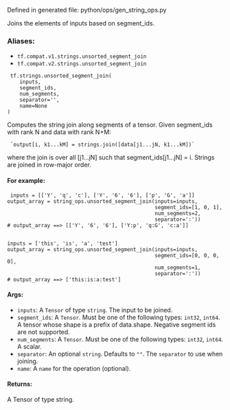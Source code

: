
Defined in generated file: python/ops/gen_string_ops.py

Joins the elements of inputs based on segment_ids.
### Aliases:
- `tf.compat.v1.strings.unsorted_segment_join`
- `tf.compat.v2.strings.unsorted_segment_join`

```
 tf.strings.unsorted_segment_join(
    inputs,
    segment_ids,
    num_segments,
    separator='',
    name=None
)
```

Computes the string join along segments of a tensor. Given segment_ids with rank N and data with rank N+M:

```
 `output[i, k1...kM] = strings.join([data[j1...jN, k1...kM])`
```

where the join is over all [j1...jN] such that segment_ids[j1...jN] = i. Strings are joined in row-major order.
#### For example:

```
 inputs = [['Y', 'q', 'c'], ['Y', '6', '6'], ['p', 'G', 'a']]
output_array = string_ops.unsorted_segment_join(inputs=inputs,
                                                segment_ids=[1, 0, 1],
                                                num_segments=2,
                                                separator=':'))
# output_array ==> [['Y', '6', '6'], ['Y:p', 'q:G', 'c:a']]


inputs = ['this', 'is', 'a', 'test']
output_array = string_ops.unsorted_segment_join(inputs=inputs,
                                                segment_ids=[0, 0, 0, 0],
                                                num_segments=1,
                                                separator=':'))
# output_array ==> ['this:is:a:test']
```
#### Args:
- `inputs`: A `Tensor` of type `string`. The input to be joined.
- `segment_ids`: A `Tensor`. Must be one of the following types: `int32`, `int64`. A tensor whose shape is a prefix of data.shape. Negative segment ids are not supported.
- `num_segments`: A `Tensor`. Must be one of the following types: `int32`, `int64`. A scalar.
- `separator`: An optional `string`. Defaults to `""`. The `separator` to use when joining.
- `name`: A `name` for the operation (optional).
#### Returns:

A Tensor of type string.
